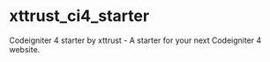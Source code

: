 # xttrust_ci4_starter
 Codeigniter 4 starter by xttrust - A starter for your next Codeigniter 4 website.

